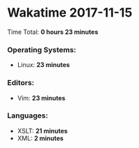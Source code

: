 # Wakatime 2017-11-15

Time Total: **0 hours 23 minutes**

### Operating Systems:
- Linux: **23 minutes** 

### Editors:
- Vim: **23 minutes** 

### Languages:
- XSLT: **21 minutes** 
- XML: **2 minutes** 

